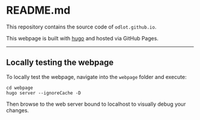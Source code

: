 # README.md

This repository contains the source code of `odlot.github.io`.

This webpage is built with [hugo](https://gohugo.io) and hosted via GitHub Pages.

---

## Locally testing the webpage

To locally test the webpage, navigate into the `webpage` folder and execute:

```
cd webpage
hugo server --ignoreCache -D
```

Then browse to the web server bound to localhost to visually debug your changes.
